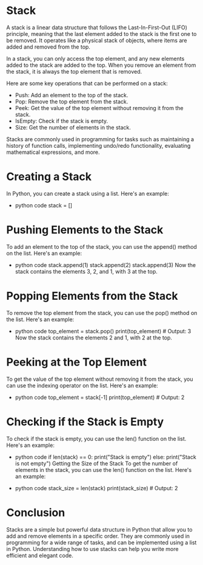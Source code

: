 # Stack
A stack is a linear data structure that follows the Last-In-First-Out (LIFO) principle, meaning that the last element added to the stack is the first one to be removed. It operates like a physical stack of objects, where items are added and removed from the top.

In a stack, you can only access the top element, and any new elements added to the stack are added to the top. When you remove an element from the stack, it is always the top element that is removed.

Here are some key operations that can be performed on a stack:

- Push: Add an element to the top of the stack.
- Pop: Remove the top element from the stack.
- Peek: Get the value of the top element without removing it from the stack.
- IsEmpty: Check if the stack is empty.
- Size: Get the number of elements in the stack.

Stacks are commonly used in programming for tasks such as maintaining a history of function calls, implementing undo/redo functionality, evaluating mathematical expressions, and more.

# Creating a Stack
In Python, you can create a stack using a list. Here's an example:

- python code
stack = []

# Pushing Elements to the Stack
To add an element to the top of the stack, you can use the append() method on the list. Here's an example:

- python code
stack.append(1)
stack.append(2)
stack.append(3)
Now the stack contains the elements 3, 2, and 1, with 3 at the top.

# Popping Elements from the Stack
To remove the top element from the stack, you can use the pop() method on the list. Here's an example:

- python code
top_element = stack.pop()
print(top_element)  # Output: 3
Now the stack contains the elements 2 and 1, with 2 at the top.

# Peeking at the Top Element
To get the value of the top element without removing it from the stack, you can use the indexing operator on the list. Here's an example:

- python code
top_element = stack[-1]
print(top_element)  # Output: 2

# Checking if the Stack is Empty
To check if the stack is empty, you can use the len() function on the list. Here's an example:

- python code
if len(stack) == 0:
    print("Stack is empty")
else:
    print("Stack is not empty")
Getting the Size of the Stack
To get the number of elements in the stack, you can use the len() function on the list. Here's an example:

- python code
stack_size = len(stack)
print(stack_size)  # Output: 2

# Conclusion
Stacks are a simple but powerful data structure in Python that allow you to add and remove elements in a specific order. They are commonly used in programming for a wide range of tasks, and can be implemented using a list in Python. Understanding how to use stacks can help you write more efficient and elegant code.